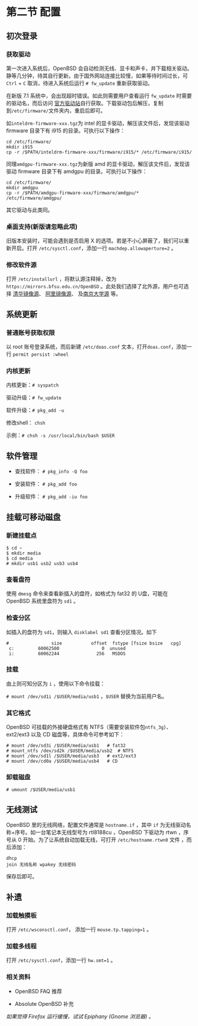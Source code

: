 # 第二节 配置

##  初次登录

### 获取驱动

第一次进入系统后，OpenBSD 会自动检测无线、显卡和声卡，并下载相关驱动。静等几分钟，待其自行更新。由于国外网站连接比较慢，如果等待时间过长，可 `Ctrl` + `C` 取消，待进入系统后运行 `# fw_update` 重新获取驱动。

在新版 7.1 系统中，会出现超时错误。如此则需要用户查看运行 `fw_update` 时需要的驱动名，而后访问 [官方驱动站](http://firmware.openbsd.org/firmware/7.1/)自行获取。下载驱动包后解压，复制到`/etc/firmware/`文件夹内，重启后即可。

如`inteldrm-firmware-xxx.tgz`为 intel 的显卡驱动，解压该文件后，发现该驱动 firmware 目录下有 i915 的目录。可执行以下操作：

```
cd /etc/firmware/
mkdir i915
cp -r /$PATH/inteldrm-firmware-xxx/firmware/i915/* /etc/firmware/i915/
```

同理`amdgpu-firmware-xxx.tgz`为新版 amd 的显卡驱动，解压该文件后，发现该驱动 firmware 目录下有 amdgpu 的目录。可执行以下操作：

```
cd /etc/firmware/
mkdir amdgpu
cp -r /$PATH/amdgpu-firmware-xxx/firmware/amdgpu/* /etc/firmware/amdgpu/
```
其它驱动与此类同。

### 桌面支持(新版请忽略此项)

旧版本安装时，可能会遇到是否启用 X 的选项。若是不小心屏蔽了，我们可以重新开启。打开 `/etc/sysctl.conf`，添加一行 `machdep.allowaperture=2` 。

### 修改软件源

打开 `/etc/installurl` ，将默认源注释掉，改为 `https://mirrors.bfsu.edu.cn/OpenBSD` 。此处我们选择了北外源，用户也可选择 [清华镜像源](https://mirrors.tuna.tsinghua.edu.cn/OpenBSD)、 [阿里镜像源](https://mirrors.aliyun.com/openbsd)、 及[南京大学源](https://mirror.sjtu.edu.cn/OpenBSD) 等。

## 系统更新

### 普通账号获取权限

以 root 账号登录系统，而后新建 `/etc/doas.conf` 文本，打开`doas.conf`，添加一行 `permit persist :wheel`

### 内核更新

内核更新：`# syspatch`

驱动升级：`# fw_update`

软件升级：`# pkg_add -u`

修改shell： `chsh`
 
示例：`# chsh -s /usr/local/bin/bash $USER`

## 软件管理

- 查找软件： `# pkg_info -Q foo`

- 安装软件： `# pkg_add foo`

- 升级软件： `# pkg_add -iu foo`


## 挂载可移动磁盘

### 新建挂载点

```
$ cd ~
$ mkdir media
$ cd media
# mkdir usb1 usb2 usb3 usb4
```
### 查看盘符

使用 `dmesg` 命令来查看新插入的盘符，如格式为 fat32 的 U盘，可能在 OpenBSD 系统里盘符为 `sd1` 。

### 检查分区

如插入的盘符为 `sd1`，则输入 `disklabel sd1` 查看分区情况。如下

```
#                size           offset  fstype [fsize bsize   cpg]
 c:         60062500                0  unused                    
 i:         60062244              256   MSDOS    
```

### 挂载

由上则可知分区为 `i` ，使用以下命令挂载：

`# mount /dev/sd1i /$USER/media/usb1` ，`$USER` 替换为当前用户名。

### 其它格式

OpenBSD 可挂载的外接硬盘格式有 NTFS（需要安装软件包`ntfs_3g`）、ext2/ext3 以及 CD 磁盘等，具体命令可参考如下：

```
# mount /dev/sd3i /$USER/media/usb1   # fat32
# mount_ntfs /dev/sd2k /$USER/media/usb2  # NTFS
# mount /dev/sd1l /$USER/media/usb3   # ext2/ext3
# mount /dev/cd0a /$USER/media/usb4   # CD
```

### 卸载磁盘

`# umount /$USER/media/usb1`

## 无线测试

OpenBSD 里的无线网络，配置文件通常是 `hostname.if` ，其中 `if` 为无线驱动名称+序号。如一台笔记本无线型号为 rtl8188cu ，OpenBSD 下驱动为 rtwn ，序号从 0 开始。为了让系统自动加载无线，可打开 `/etc/hostname.rtwn0` 文件 ，而后添加：

```
dhcp 
join 无线名称 wpakey 无线密码
```
保存后即可。

## 补遗

### 加载触摸板

打开 `/etc/wsconsctl.conf`， 添加一行 `mouse.tp.tapping=1` 。

### 加载多线程

打开 `/etc/sysctl.conf`，添加一行 `hw.smt=1` 。

### 相关资料

- OpenBSD FAQ  推荐

- Absolute OpenBSD 补充

_如果觉得 Firefox 运行缓慢，试试 Epiphany (Gnome 浏览器) 。_
